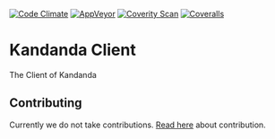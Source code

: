 [![Code Climate](https://img.shields.io/codeclimate/github/kandanda/Client.svg)](https://codeclimate.com/github/kandanda/Client)
[![AppVeyor](https://img.shields.io/appveyor/ci/janicmikes/client.svg)](https://ci.appveyor.com/project/janicmikes/client)
[![Coverity Scan](https://img.shields.io/coverity/scan/11980.svg)](https://scan.coverity.com/projects/kandanda-client)
[![Coveralls](https://img.shields.io/coveralls/kandanda/Client.svg)](https://coveralls.io/github/kandanda/Client)

# Kandanda Client
The Client of Kandanda

## Contributing
Currently we do not take contributions.  [Read here](docs/contribute.md) about contribution.
